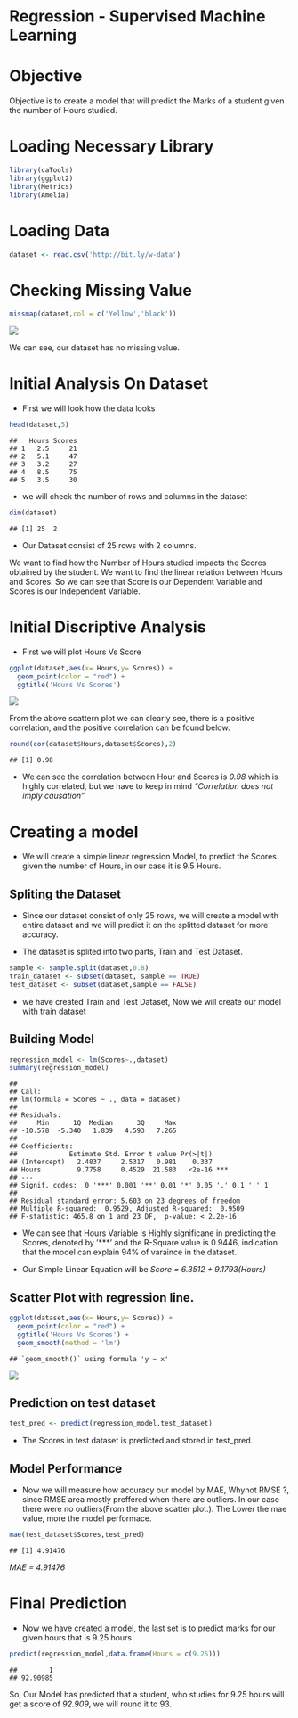 Regression - Supervised Machine Learning
================

# Objective

Objective is to create a model that will predict the Marks of a student
given the number of Hours studied.

# Loading Necessary Library

``` r
library(caTools)
library(ggplot2)
library(Metrics)
library(Amelia)
```

# Loading Data

``` r
dataset <- read.csv('http://bit.ly/w-data')
```

# Checking Missing Value

``` r
missmap(dataset,col = c('Yellow','black'))
```

![](Regression---Supervised-Machine-Learning_files/figure-gfm/unnamed-chunk-3-1.png)<!-- -->

We can see, our dataset has no missing value.

# Initial Analysis On Dataset

  - First we will look how the data looks

<!-- end list -->

``` r
head(dataset,5)
```

    ##   Hours Scores
    ## 1   2.5     21
    ## 2   5.1     47
    ## 3   3.2     27
    ## 4   8.5     75
    ## 5   3.5     30

  - we will check the number of rows and columns in the dataset

<!-- end list -->

``` r
dim(dataset)
```

    ## [1] 25  2

  - Our Dataset consist of 25 rows with 2 columns.

We want to find how the Number of Hours studied impacts the Scores
obtained by the student. We want to find the linear relation between
Hours and Scores. So we can see that Score is our Dependent Variable and
Scores is our Independent Variable.

# Initial Discriptive Analysis

  - First we will plot Hours Vs Score

<!-- end list -->

``` r
ggplot(dataset,aes(x= Hours,y= Scores)) +
  geom_point(color = "red") +
  ggtitle('Hours Vs Scores')
```

![](Regression---Supervised-Machine-Learning_files/figure-gfm/unnamed-chunk-6-1.png)<!-- -->

From the above scattern plot we can clearly see, there is a positive
correlation, and the positive correlation can be found below.

``` r
round(cor(dataset$Hours,dataset$Scores),2)
```

    ## [1] 0.98

  - We can see the correlation between Hour and Scores is *0.98* which
    is highly correlated, but we have to keep in mind *“Correlation does
    not imply causation”*

# Creating a model

  - We will create a simple linear regression Model, to predict the
    Scores given the number of Hours, in our case it is 9.5 Hours.

## Spliting the Dataset

  - Since our dataset consist of only 25 rows, we will create a model
    with entire dataset and we will predict it on the splitted dataset
    for more accuracy.

  - The dataset is splited into two parts, Train and Test Dataset.

<!-- end list -->

``` r
sample <- sample.split(dataset,0.8)
train_dataset <- subset(dataset, sample == TRUE)
test_dataset <- subset(dataset,sample == FALSE)
```

  - we have created Train and Test Dataset, Now we will create our model
    with train dataset

## Building Model

``` r
regression_model <- lm(Scores~.,dataset)
summary(regression_model)
```

    ## 
    ## Call:
    ## lm(formula = Scores ~ ., data = dataset)
    ## 
    ## Residuals:
    ##     Min      1Q  Median      3Q     Max 
    ## -10.578  -5.340   1.839   4.593   7.265 
    ## 
    ## Coefficients:
    ##             Estimate Std. Error t value Pr(>|t|)    
    ## (Intercept)   2.4837     2.5317   0.981    0.337    
    ## Hours         9.7758     0.4529  21.583   <2e-16 ***
    ## ---
    ## Signif. codes:  0 '***' 0.001 '**' 0.01 '*' 0.05 '.' 0.1 ' ' 1
    ## 
    ## Residual standard error: 5.603 on 23 degrees of freedom
    ## Multiple R-squared:  0.9529, Adjusted R-squared:  0.9509 
    ## F-statistic: 465.8 on 1 and 23 DF,  p-value: < 2.2e-16

  - We can see that Hours Variable is Highly significane in predicting
    the Scores, denoted by ’\*\*\*’ and the R-Square value is 0.9446,
    indication that the model can explain 94% of varaince in the
    dataset.

  - Our Simple Linear Equation will be *Score = 6.3512 + 9.1793(Hours)*

## Scatter Plot with regression line.

``` r
ggplot(dataset,aes(x= Hours,y= Scores)) +
  geom_point(color = "red") +
  ggtitle('Hours Vs Scores') +
  geom_smooth(method = 'lm')
```

    ## `geom_smooth()` using formula 'y ~ x'

![](Regression---Supervised-Machine-Learning_files/figure-gfm/unnamed-chunk-10-1.png)<!-- -->

## Prediction on test dataset

``` r
test_pred <- predict(regression_model,test_dataset)
```

  - The Scores in test dataset is predicted and stored in test\_pred.

## Model Performance

  - Now we will measure how accuracy our model by MAE, Whynot RMSE ?,
    since RMSE area mostly preffered when there are outliers. In our
    case there were no outliers(From the above scatter plot.). The Lower
    the mae value, more the model performace.

<!-- end list -->

``` r
mae(test_dataset$Scores,test_pred)
```

    ## [1] 4.91476

*MAE = 4.91476*

# Final Prediction

  - Now we have created a model, the last set is to predict marks for
    our given hours that is 9.25 hours

<!-- end list -->

``` r
predict(regression_model,data.frame(Hours = c(9.25)))
```

    ##        1 
    ## 92.90985

So, Our Model has predicted that a student, who studies for 9.25 hours
will get a score of *92.909*, we will round it to 93.

